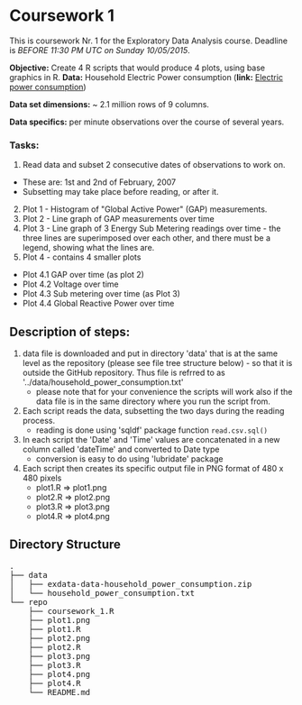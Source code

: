 Coursework 1
=====================================================

This is coursework Nr. 1 for the Exploratory Data Analysis course. Deadline is _BEFORE 11:30 PM UTC on Sunday 10/05/2015_.

**Objective:** Create 4 R scripts that would produce 4 plots, using base graphics in R.
**Data:** Household Electric Power consumption (**link:** <a href="https://d396qusza40orc.cloudfront.net/exdata%2Fdata%2Fhousehold_power_consumption.zip">Electric power consumption</a>)

**Data set dimensions:** ~ 2.1 million rows of 9 columns.

**Data specifics:** per minute observations over the course of several years.

### Tasks:
1. Read data and subset 2 consecutive dates of observations to work on.
  * These are: 1st and 2nd of February, 2007
  * Subsetting may take place before reading, or after it.
2. Plot 1 - Histogram of "Global Active Power" (GAP) measurements.
3. Plot 2 - Line graph of GAP measurements over time
4. Plot 3 - Line graph of 3 Energy Sub Metering readings over time - the three lines are superimposed over each other, and there must be a legend, showing what the lines are.
5. Plot 4 - contains 4 smaller plots
  * Plot 4.1 GAP over time (as plot 2)
  * Plot 4.2 Voltage over time
  * Plot 4.3 Sub metering over time (as Plot 3)
  * Plot 4.4 Global Reactive Power over time 

Description of steps:
--------------------------------------------
 1. data file is downloaded and put in directory 'data' that is at the same level as the repository (please see file tree structure below) - so that it is outside the GitHub repository. Thus file is refrred to as '../data/household_power_consumption.txt'
 	* please note that for your convenience the scripts will work also if the data file is in the same directory where you run the script from.
 2. Each script reads the data, subsetting the two days during the reading process.
 	*  reading is done using 'sqldf' package function `read.csv.sql()`
 3. In each script the 'Date' and 'Time' values are concatenated in a new column called 'dateTime' and converted to Date type
 	* conversion is easy to do using 'lubridate' package
 5. Each script then creates its specific output file in PNG format of 480 x 480 pixels
 	* plot1.R => plot1.png
 	* plot2.R => plot2.png
 	* plot3.R => plot3.png
 	* plot4.R => plot4.png

Directory Structure
----------------------------
<pre>
.
├── data
│   ├── exdata-data-household_power_consumption.zip
│   └── household_power_consumption.txt
└── repo
    ├── coursework_1.R
    ├── plot1.png
    ├── plot1.R
    ├── plot2.png
    ├── plot2.R
    ├── plot3.png
    ├── plot3.R
    ├── plot4.png
    ├── plot4.R
    └── README.md
</pre>
